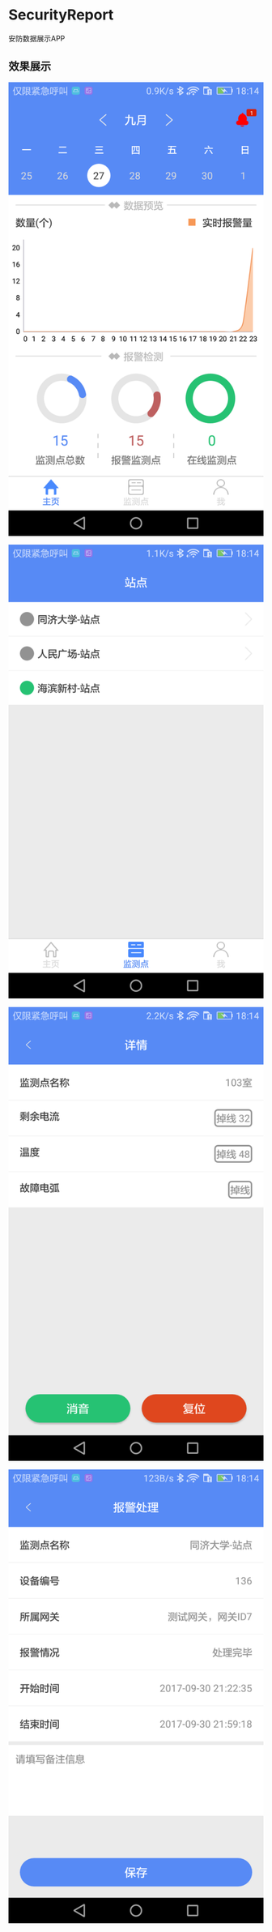 # SecurityReport
安防数据展示APP

## 效果展示

![](https://github.com/shenhuanet/SecurityReport/blob/master/screenshot/image_home.png)

![](https://github.com/shenhuanet/SecurityReport/blob/master/screenshot/image_position.png)

![](https://github.com/shenhuanet/SecurityReport/blob/master/screenshot/image_detail.png)

![](https://github.com/shenhuanet/SecurityReport/blob/master/screenshot/image_resolve.png)
